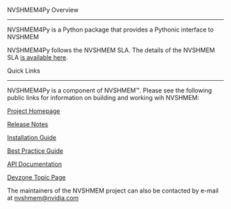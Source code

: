 NVSHMEM4Py Overview
*******************

NVSHMEM4Py is a Python package that provides a Pythonic interface to NVSHMEM

NVSHMEM4Py follows the NVSHMEM SLA. The details of the NVSHMEM SLA [is available here](https://docs.nvidia.com/nvshmem/api/sla.html).

Quick Links
****************

NVSHMEM4Py is a component of NVSHMEM™. Please see the following public links for information on building and working wih NVSHMEM:

[Project Homepage](https://developer.nvidia.com/nvshmem)

[Release Notes](https://docs.nvidia.com/nvshmem/release-notes-install-guide/release-notes/index.html)

[Installation Guide](https://docs.nvidia.com/nvshmem/release-notes-install-guide/install-guide/index.html)

[Best Practice Guide](https://docs.nvidia.com/nvshmem/release-notes-install-guide/best-practice-guide/index.html)

[API Documentation](https://docs.nvidia.com/nvshmem/api/index.html)

[Devzone Topic Page](https://forums.developer.nvidia.com/tag/nvshmem)

The maintainers of the NVSHMEM project can also be contacted by e-mail at nvshmem@nvidia.com

